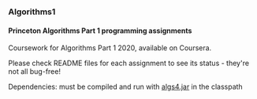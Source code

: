 ### Algorithms1

#### Princeton Algorithms Part 1 programming assignments

Coursework for Algorithms Part 1 2020, available on Coursera.

Please check README files for each assignment to see its status - they're not all bug-free!

Dependencies: must be compiled and run with <a href="https://github.com/kevin-wayne/algs4">algs4.jar</a> in the classpath
